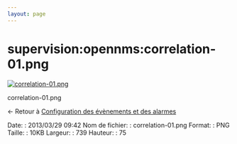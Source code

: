 ```yaml
---
layout: page
---
```


supervision:opennms:correlation-01.png
======================================

[![correlation-01.png](../..//assets/media/supervision/opennms/correlation-01.png@cache=&w=739&h=75 "correlation-01.png")](../..//assets/media/supervision/opennms/correlation-01.png@cache= "Afficher le fichier original")

correlation-01.png

← Retour à [Configuration des évènements et des
alarmes](../../../opennms/events-alarms.html "opennms:events-alarms")

Date:
:   2013/03/29 09:42
Nom de fichier:
:   correlation-01.png
Format:
:   PNG
Taille:
:   10KB
Largeur:
:   739
Hauteur:
:   75

